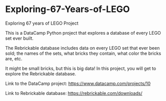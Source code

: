 # Exploring-67-Years-of-LEGO
Exploring 67 years of LEGO Project

This is a DataCamp Python project that explores a database of every LEGO set ever built.

The Rebrickable database includes data on every LEGO set that ever been sold; the names of the sets, what bricks they contain, what color the bricks are, etc. 

It might be small bricks, but this is big data! In this project, you will get to explore the Rebrickable database. 

Link to the DataCamp project: https://www.datacamp.com/projects/10

Link to Rebrickable database: https://rebrickable.com/downloads/
